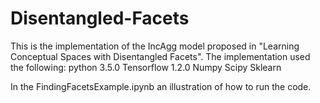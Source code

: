 # Disentangled-Facets
This is the implementation of the IncAgg model proposed in "Learning Conceptual Spaces with Disentangled Facets".
The implementation used the following:
python 3.5.0
Tensorflow 1.2.0
Numpy
Scipy
Sklearn

In the FindingFacetsExample.ipynb an illustration of how to run the code.

